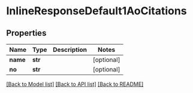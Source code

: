 # InlineResponseDefault1AoCitations

## Properties
Name | Type | Description | Notes
------------ | ------------- | ------------- | -------------
**name** | **str** |  | [optional]
**no** | **str** |  | [optional]

[[Back to Model list]](../README.md#documentation-for-models) [[Back to API list]](../README.md#documentation-for-api-endpoints) [[Back to README]](../README.md)
